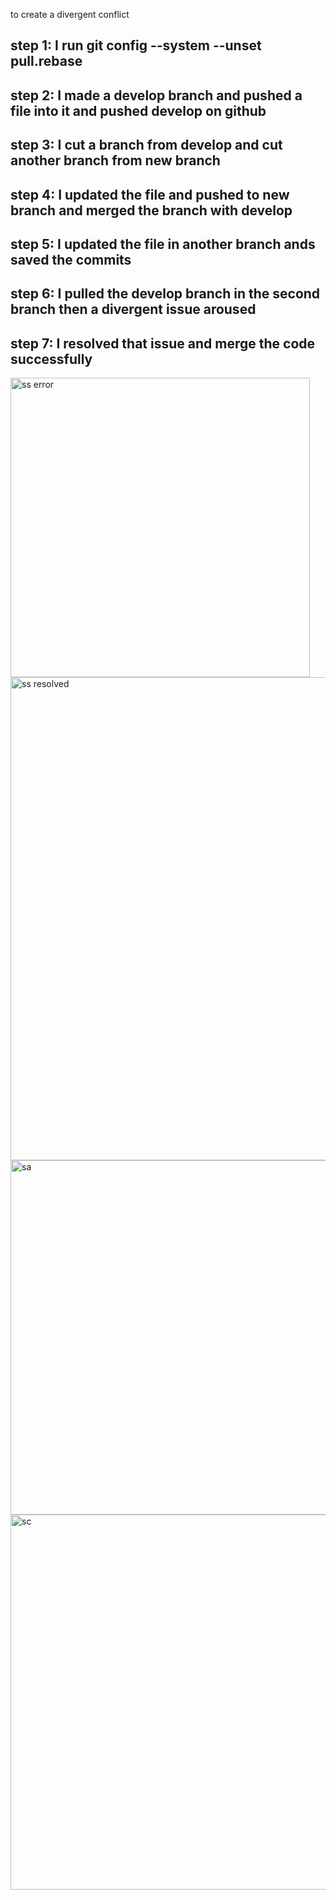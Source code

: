 to create a divergent conflict
## step 1: I run git config --system --unset pull.rebase
## step 2: I made a develop branch and pushed a file into it and pushed develop on github
## step 3: I cut a branch from develop and cut another branch from new branch 
## step 4: I updated the file and pushed to new branch and merged the branch with develop 
## step 5: I updated the file in another branch ands saved the commits
## step 6: I pulled the develop branch in the second branch then a divergent issue aroused
## step 7: I resolved that issue and merge the code successfully
<img width="479" alt="ss error" src="https://github.com/user-attachments/assets/dd8ee714-32e5-4e96-a349-2672801ca347" />
<img width="773" alt="ss resolved " src="https://github.com/user-attachments/assets/1f2dd635-8731-4036-97ce-4b4e7906eac0" />
<img width="567" alt="sa" src="https://github.com/user-attachments/assets/2746fe97-81c1-4cf7-b183-455155b24e15" />
<img width="600" alt="sc" src="https://github.com/user-attachments/assets/79695d3c-b33a-493c-8b39-bffb6c6bf2f5" />
